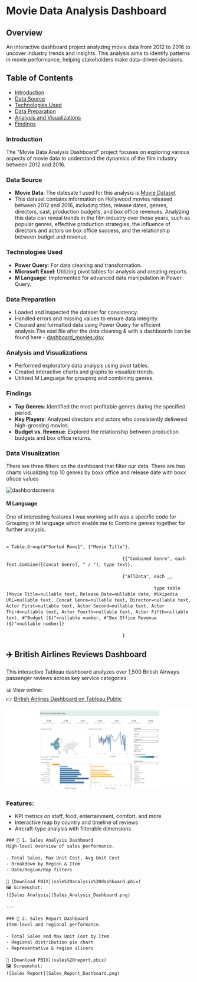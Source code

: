 # Movie Data Analysis Dashboard

## Overview

An interactive dashboard project analyzing movie data from 2012 to 2016 to uncover industry trends and insights. This analysis aims to identify patterns in movie performance, helping stakeholders make data-driven decisions.

## Table of Contents

- [Introduction](#introduction)
- [Data Source](#data-source)
- [Technologies Used](#technologies-used)
- [Data Preparation](#data-preparation)
- [Analysis and Visualizations](#analysis-and-visualizations)
- [Findings](#findings)

### Introduction

The "Movie Data Analysis Dashboard" project focuses on exploring various aspects of movie data to understand the dynamics of the film industry between 2012 and 2016.

### Data Source

- **Movie Data**: The datesate I used for this analysis is [Movie Dataset](https://www.kaggle.com/code/hakankeskin/movie-data-analysis-2012-2016)
- This dataset contains information on Hollywood movies released between 2012 and 2016, including titles, release dates, genres, directors, cast, production budgets, and box office revenues. Analyzing this data can reveal trends in the film industry over those years, such as popular genres, effective production strategies, the influence of directors and actors on box office success, and the relationship between budget and revenue.
### Technologies Used

- **Power Query**: For data cleaning and transformation.
- **Microsoft Excel**: Utilizing pivot tables for analysis and creating reports.
- **M Language**: Implemented for advanced data manipulation in Power Query.

### Data Preparation

- Loaded and inspected the dataset for consistency.
- Handled errors and missing values to ensure data integrity.
- Cleaned and formatted data using Power Query for efficient analysis.The exel file after the data cleaning & with a dashboards can be found here - [dashboard_movies.xlsx](https://github.com/user-attachments/files/17670647/dashboard_movies.xlsx)


### Analysis and Visualizations

- Performed exploratory data analysis using pivot tables.
- Created interactive charts and graphs to visualize trends.
- Utilized M Language for grouping and combining genres.

### Findings

- **Top Genres**: Identified the most profitable genres during the specified period.
- **Key Players**: Analyzed directors and actors who consistently delivered high-grossing movies.
- **Budget vs. Revenue**: Explored the relationship between production budgets and box office returns.

### Data Visualization
There are three filters on the dashboard that filter our data. There are two charts visualizing top 10 genres by boxx office and release date with boxx oficce values 

![dashbordscreens](https://github.com/user-attachments/assets/c9f13365-00fb-48ed-abac-d88066e70051)
#### M Language 

One of interesting features I was working with was a specific code for Grouping in M language which enable me to Combine genres together for further analysis.

```

= Table.Group(#"Sorted Rows1", {"Movie Title"}, 

                                            {{"Combined Genre", each Text.Combine([Concat Genre], " / "), type text},

                                            {"AllData", each _, 

                                                        type table [Movie Title=nullable text, Release Date=nullable date, Wikipedia URL=nullable text, Concat Genre=nullable text, Director=nullable text, Actor First=nullable text, Actor Second=nullable text, Actor Third=nullable text, Actor Fourth=nullable text, Actor Fifth=nullable text, #"Budget ($)"=nullable number, #"Box Office Revenue ($)"=nullable number]}

                                            }

```
## ✈️ British Airlines Reviews Dashboard

This interactive Tableau dashboard analyzes over 1,500 British Airways passenger reviews across key service categories.

📊 View online:  
👉 [British Airlines Dashboard on Tableau Public](https://public.tableau.com/views/BritishAirlinesReviewsDashboard_17503696334530/Dashboard)

<img src="British_Airlines_Dashboard_Cropped.png" width="800">

### Features:
- KPI metrics on staff, food, entertainment, comfort, and more
- Interactive map by country and timeline of reviews
- Aircraft-type analysis with filterable dimensions

```
### 📌 1. Sales Analysis Dashboard
High-level overview of sales performance.

- Total Sales, Max Unit Cost, Avg Unit Cost  
- Breakdown by Region & Item  
- Date/Region/Rep filters  

📂 [Download PBIX](sale%20analysis%20dashboard.pbix)  
🖼️ Screenshot:  
![Sales Analysis](Sales_Analysis_Dashboard.png)

---

### 📌 2. Sales Report Dashboard
Item-level and regional performance.

- Total Sales and Max Unit Cost by Item  
- Regional distribution pie chart  
- Representative & region slicers  

📂 [Download PBIX](sales%20report.pbix)  
🖼️ Screenshot:  
![Sales Report](Sales_Report_Dashboard.png)
